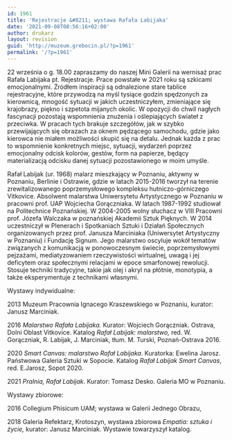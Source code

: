 ```yaml
---
id: 1961
title: 'Rejestracje &#8211; wystawa Rafała Labijaka'
date: '2021-09-08T08:56:16+02:00'
author: drukarz
layout: revision
guid: 'http://muzeum.grebocin.pl/?p=1961'
permalink: '/?p=1961'
---
```


22 września o g. 18.00 zapraszamy do naszej Mini Galerii na wernisaż prac Rafała Labijaka pt. Rejestracje. Prace powstałe w 2021 roku są szkicami emocjonalnymi. Źródłem inspiracji są odnalezione stare tablice rejestracyjne, które przywodzą na myśl tysiące godzin spędzonych za kierownicą, mnogość sytuacji w jakich uczestniczyłem, zmieniające się krajobrazy, piękno i szpetota mijanych okolic. W opozycji do chwil nagłych fascynacji pozostają wspomnienia znużenia i oślepiających świateł z przeciwka. W pracach tych brakuje szczegółów, jak w szybko przewijających się obrazach za oknem pędzącego samochodu, gdzie jako kierowca nie miałem możliwości skupić się na detalu. Jednak każda z prac to wspomnienie konkretnych miejsc, sytuacji, wydarzeń poprzez emocjonalny odcisk kolorów, gestów, form na papierze, będący materializacją odcisku danej sytuacji pozostawionego w moim umyśle.

Rafał Labijak (ur. 1968) malarz mieszkający w Poznaniu, aktywny w Poznaniu, Berlinie i Ostrawie, gdzie w latach 2015-2016 tworzył na terenie zrewitalizowanego poprzemysłowego kompleksu hutniczo-górniczego Vitkovice. Absolwent malarstwa Uniwersytetu Artystycznego w Poznaniu w pracowni prof. UAP Wojciecha Gorączniaka. W latach 1987-1992 studiował na Politechnice Poznańskiej. W 2004-2005 wolny słuchacz w VIII Pracowni prof. Józefa Walczaka w poznańskiej Akademii Sztuk Pięknych. W 2014 uczestniczył w Plenerach i Spotkaniach Sztuki i Działań Społecznych organizowanych przez prof. Janusza Marciniaka (Uniwersytet Artystyczny w Poznaniu) i Fundację Signum. Jego malarstwo oscyluje wokół tematów związanych z komunikacją w ponowoczesnym świecie, poprzemysłowymi pejzażami, mediatyzowaniem rzeczywistości wirtualnej, uwagą i jej deficytem oraz społecznymi relacjami w epoce smarfonowej rewolucji. Stosuje techniki tradycyjne, takie jak olej i akryl na płótnie, monotypia, a także eksperymentuje z technikami własnymi.

Wystawy indywidualne:

2013 Muzeum Pracownia Ignacego Kraszewskiego w Poznaniu, kurator: Janusz Marciniak.

2016 *Malarstwo Rafała Labijaka.* Kurator: Wojciech Gorączniak. Ostrava, Dolni Oblast Vitkovice. Katalog *Rafał Labijak: malarstwo,* red. W. Gorączniak, R. Labijak, J. Marciniak, tłum. M. Turski, Poznań-Ostrava 2016.

2020 *Smart Canvas: malarstwo Rafał Labijaka*. Kuratorka: Ewelina Jarosz. Państwowa Galeria Sztuki w Sopocie. Katalog *Rafał Labijak Smart Canvas*, red. E.Jarosz, Sopot 2020.

2021 *Pralnia, Rafał Labijak*. Kurator: Tomasz Desko. Galeria MO w Poznaniu.

Wystawy zbiorowe:

2016 Collegium Phisicum UAM; wystawa w Galerii Jednego Obrazu,

2018 Galeria Refektarz, Krotoszyn, wystawa zbiorowa *Empatia: sztuka i życie,* kurator: Janusz Marciniak. Wystawie towarzyszył katalog.
